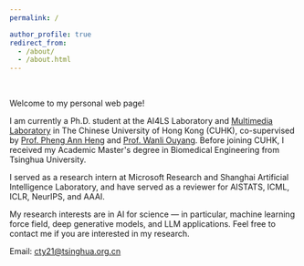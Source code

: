 ```yaml
---
permalink: /

author_profile: true
redirect_from: 
  - /about/
  - /about.html
---
```


&nbsp; <!-- This adds a line break -->

Welcome to my personal web page! 

I am currently a Ph.D. student at the AI4LS Laboratory and [Multimedia Laboratory](https://mmlab.ie.cuhk.edu.hk/) in The Chinese University of Hong Kong (CUHK), co-supervised by [Prof. Pheng Ann Heng](https://scholar.google.com/citations?hl=zh-CN&user=OFdytjoAAAAJ&view_op=list_works&sortby=pubdate) and [Prof. Wanli Ouyang](https://scholar.google.com/citations?hl=zh-CN&user=pw_0Z_UAAAAJ&view_op=list_works&sortby=pubdate). Before joining CUHK, I received my Academic Master's degree in Biomedical Engineering from Tsinghua University.

I served as a research intern at Microsoft Research and Shanghai Artificial Intelligence Laboratory, and have served as a reviewer for AISTATS, ICML, ICLR, NeurIPS, and AAAI.

My research interests are in AI for science — in particular, machine learning force field, deep generative models, and LLM applications. Feel free to contact me if you are interested in my research.

Email: cty21@tsinghua.org.cn

